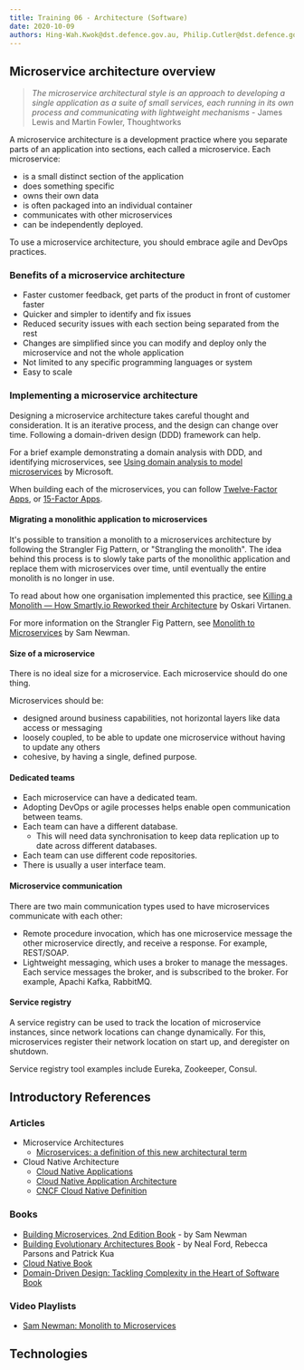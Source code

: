 ```yaml
---
title: Training 06 - Architecture (Software)
date: 2020-10-09
authors: Hing-Wah.Kwok@dst.defence.gov.au, Philip.Cutler@dst.defence.gov.au
---
```


<!-- # Training 06 - Architecture (Software) -->
## Microservice architecture overview

> *The microservice architectural style is an approach to developing a single application as a suite of small services, each running in its own process and communicating with lightweight mechanisms* - James Lewis and Martin Fowler, Thoughtworks

A microservice architecture is a development practice where you separate parts of an application into sections, each called a microservice. Each microservice:
* is a small distinct section of the application
* does something specific
* owns their own data
* is often packaged into an individual container
* communicates with other microservices
* can be independently deployed.

To use a microservice architecture, you should embrace agile and DevOps practices.

### Benefits of a microservice architecture

* Faster customer feedback, get parts of the product in front of customer faster
* Quicker and simpler to identify and fix issues
* Reduced security issues with each section being separated from the rest
* Changes are simplified since you can modify and deploy only the microservice and not the whole application
* Not limited to any specific programming languages or system
* Easy to scale

### Implementing a microservice architecture

Designing a microservice architecture takes careful thought and consideration. It is an iterative process, and the design can change over time. Following a domain-driven design (DDD) framework can help.

For a brief example demonstrating a domain analysis with DDD, and identifying microservices, see [Using domain analysis to model microservices](https://docs.microsoft.com/en-us/azure/architecture/microservices/model/domain-analysis#:~:text=A%20bounded%20context%20is%20simply,necessarily%20isolated%20from%20one%20another.) by Microsoft.

When building each of the microservices, you can follow [Twelve-Factor Apps](https://12factor.net/), or [15-Factor Apps](https://www.oreilly.com/library/view/beyond-the-twelve-factor/9781492042631/).

#### Migrating a monolithic application to microservices

It's possible to transition a monolith to a microservices architecture by following the Strangler Fig Pattern, or "Strangling the monolith". The idea behind this process is to slowly take parts of the monolithic application and replace them with microservices over time, until eventually the entire monolith is no longer in use.

To read about how one organisation implemented this practice, see [Killing a Monolith — How Smartly.io Reworked their Architecture](https://www.smartly.io/blog/killing-a-monolith-how-smartly.io-reworked-their-architecture) by Oskari Virtanen.

For more information on the Strangler Fig Pattern, see [Monolith to Microservices](https://www.oreilly.com/library/view/monolith-to-microservices/9781492047834/) by Sam Newman.

#### Size of a microservice

There is no ideal size for a microservice. Each microservice should do one thing.

Microservices should be:
*   designed around business capabilities, not horizontal layers like data access or messaging
*  loosely coupled, to be able to update one microservice without having to update any others
* cohesive, by having a single, defined purpose.

#### Dedicated teams

* Each microservice can have a dedicated team.
* Adopting DevOps or agile processes helps enable open communication between teams.
* Each team can have a different database.
    * This will need data synchronisation to keep data replication up to date across different databases.
* Each team can use different code repositories.
* There is usually a user interface team.

#### Microservice communication

There are two main communication types used to have microservices communicate with each other:
* Remote procedure invocation, which has one microservice message the other microservice directly, and receive a response. For example, REST/SOAP.
* Lightweight messaging, which uses a broker to manage the messages. Each service messages the broker, and is subscribed to the broker. For example, Apachi Kafka, RabbitMQ.

#### Service registry

A service registry can be used to track the location of microservice instances, since network locations can change dynamically. For this, microservices register their network location on start up, and deregister on shutdown.

Service registry tool examples include Eureka, Zookeeper, Consul.

## Introductory References

### Articles

- Microservice Architectures
  - [Microservices: a definition of this new architectural term](https://martinfowler.com/articles/microservices.html)
- Cloud Native Architecture
  - [Cloud Native Applications](https://tanzu.vmware.com/cloud-native)
  - [Cloud Native Application Architecture](https://medium.com/walmartglobaltech/cloud-native-application-architecture-a84ddf378f82)
  - [CNCF Cloud Native Definition](https://github.com/cncf/toc/blob/master/DEFINITION.md)

### Books

- [Building Microservices, 2nd Edition Book](https://learning.oreilly.com/library/view/building-microservices-2nd/9781492034018/) - by Sam Newman
- [Building Evolutionary Architectures Book](https://learning.oreilly.com/library/view/building-evolutionary-architectures/9781491986356/) - by Neal Ford, Rebecca Parsons and Patrick Kua
- [Cloud Native Book](https://learning.oreilly.com/library/view/cloud-native/9781492053811/)
- [Domain-Driven Design: Tackling Complexity in the Heart of Software Book](https://learning.oreilly.com/library/view/domain-driven-design-tackling/0321125215/)

### Video Playlists

- [Sam Newman: Monolith to Microservices](https://www.infoq.com/podcasts/monolith-microservices/)

## Technologies
